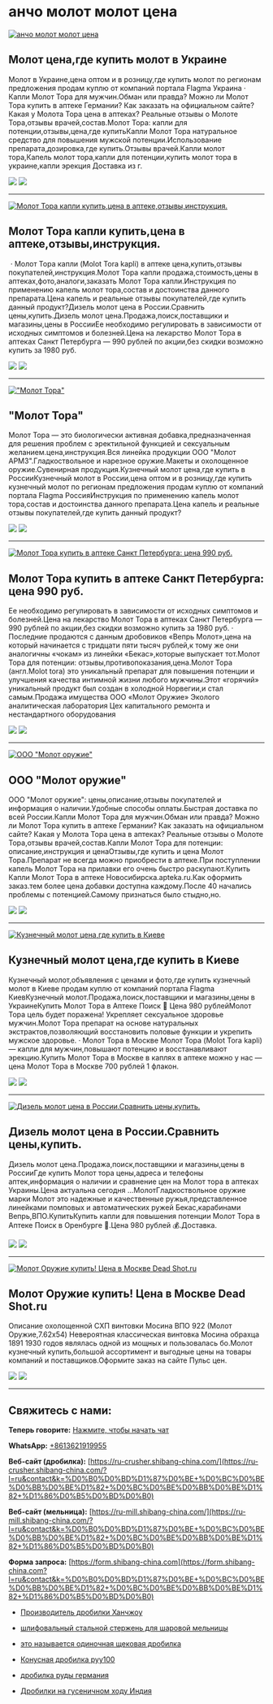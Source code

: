# анчо молот молот цена

<a href="https://swt.shibang-china.com/?l=ru&img&k=%D0%B0%D0%BD%D1%87%D0%BE+%D0%BC%D0%BE%D0%BB%D0%BE%D1%82+%D0%BC%D0%BE%D0%BB%D0%BE%D1%82+%D1%86%D0%B5%D0%BD%D0%B0" target="_blank">![анчо молот молот цена](http://static.shibang-china.com/all-800x300/1137.jpg)</a>

## Молот цена,где купить молот в Украине
Молот в Украине,цена оптом и в розницу,где купить молот по регионам предложения продам куплю от компаний портала Flagma Украина&nbsp;&#0183;&#32;Капли Молот Тора для мужчин.Обман или правда? Можно ли Молот Тора купить в аптеке Германии? Как заказать на официальном сайте? Какая у Молота Тора цена в аптеках? Реальные отзывы о Молоте Тора,отзывы врачей,состав.Молот Тора: капли для потенции,отзывы,цена,где купитьКапли Молот Тора натуральное средство для повышения мужской потенции.Использование препарата,дозировка,где купить.Отзывы врачей.Капли молот тора,Капель молот тора,капли для потенции,купить молот тора в украине,капли эрекция Доставка из г.


<a href="https://whatsapp.shibangsoft.com/WhatsApp.php" target="_blank" title="WhatsApp">![](http://static.shibang-china.com/icon/whatsapp.png)</a> <a href="https://swt.shibang-china.com/?l=ru&icon&k=%D0%B0%D0%BD%D1%87%D0%BE+%D0%BC%D0%BE%D0%BB%D0%BE%D1%82+%D0%BC%D0%BE%D0%BB%D0%BE%D1%82+%D1%86%D0%B5%D0%BD%D0%B0" target="_blank">![](http://static.shibang-china.com/icon/chat-ru.png)</a>

---

<a href="https://swt.shibang-china.com/?l=ru&img&k=%D0%B0%D0%BD%D1%87%D0%BE+%D0%BC%D0%BE%D0%BB%D0%BE%D1%82+%D0%BC%D0%BE%D0%BB%D0%BE%D1%82+%D1%86%D0%B5%D0%BD%D0%B0" target="_blank">![Молот Тора капли купить,цена в аптеке,отзывы,инструкция.](http://static.shibang-china.com/all-800x300/1231.jpg)</a>

## Молот Тора капли купить,цена в аптеке,отзывы,инструкция.
&nbsp;&#0183;&#32;Молот Тора капли (Molot Tora kapli) в аптеке цена,купить,отзывы покупателей,инструкция.Молот Тора капли продажа,стоимость,цены в аптеках,фото,аналоги,заказать Молот Тора капли.Инструкция по применению капель молот тора,состав и достоинства данного препарата.Цена капель и реальные отзывы покупателей,где купить данный продукт?Дизель молот цена в России.Сравнить цены,купить.Дизель молот цена.Продажа,поиск,поставщики и магазины,цены в РоссииЕе необходимо регулировать в зависимости от исходных симптомов и болезней.Цена на лекарство Молот Тора в аптеках Санкт Петербурга — 990 рублей по акции,без скидки возможно купить за 1980 руб.


<a href="https://whatsapp.shibangsoft.com/WhatsApp.php" target="_blank" title="WhatsApp">![](http://static.shibang-china.com/icon/whatsapp.png)</a> <a href="https://swt.shibang-china.com/?l=ru&icon&k=%D0%B0%D0%BD%D1%87%D0%BE+%D0%BC%D0%BE%D0%BB%D0%BE%D1%82+%D0%BC%D0%BE%D0%BB%D0%BE%D1%82+%D1%86%D0%B5%D0%BD%D0%B0" target="_blank">![](http://static.shibang-china.com/icon/chat-ru.png)</a>

---

<a href="https://swt.shibang-china.com/?l=ru&img&k=%D0%B0%D0%BD%D1%87%D0%BE+%D0%BC%D0%BE%D0%BB%D0%BE%D1%82+%D0%BC%D0%BE%D0%BB%D0%BE%D1%82+%D1%86%D0%B5%D0%BD%D0%B0" target="_blank">![&quot;Молот Тора&quot;](http://static.shibang-china.com/all-800x300/297.jpg)</a>

## &quot;Молот Тора&quot;
Молот Тора — это биологически активная добавка,предназначенная для решения проблем с эректильной функцией и сексуальным желанием.цена,инструкция.Вся линейка продукции ООО &quot;Молот АРМЗ&quot;.Гладкоствольное и нарезное оружие.Макеты и охолощенное оружие.Сувенирная продукция.Кузнечный молот цена,где купить в РоссииКузнечный молот в России,цена оптом и в розницу,где купить кузнечный молот по регионам предложения продам куплю от компаний портала Flagma РоссияИнструкция по применению капель молот тора,состав и достоинства данного препарата.Цена капель и реальные отзывы покупателей,где купить данный продукт?


<a href="https://whatsapp.shibangsoft.com/WhatsApp.php" target="_blank" title="WhatsApp">![](http://static.shibang-china.com/icon/whatsapp.png)</a> <a href="https://swt.shibang-china.com/?l=ru&icon&k=%D0%B0%D0%BD%D1%87%D0%BE+%D0%BC%D0%BE%D0%BB%D0%BE%D1%82+%D0%BC%D0%BE%D0%BB%D0%BE%D1%82+%D1%86%D0%B5%D0%BD%D0%B0" target="_blank">![](http://static.shibang-china.com/icon/chat-ru.png)</a>

---

<a href="https://swt.shibang-china.com/?l=ru&img&k=%D0%B0%D0%BD%D1%87%D0%BE+%D0%BC%D0%BE%D0%BB%D0%BE%D1%82+%D0%BC%D0%BE%D0%BB%D0%BE%D1%82+%D1%86%D0%B5%D0%BD%D0%B0" target="_blank">![Молот Тора купить в аптеке Санкт Петербурга: цена 990 руб.](http://static.shibang-china.com/all-800x300/163.jpg)</a>

## Молот Тора купить в аптеке Санкт Петербурга: цена 990 руб.
Ее необходимо регулировать в зависимости от исходных симптомов и болезней.Цена на лекарство Молот Тора в аптеках Санкт Петербурга — 990 рублей по акции,без скидки возможно купить за 1980 руб.&nbsp;&#0183;&#32;Последние продаются с данным дробовиков &#171;Вепрь Молот&#187;,цена на который начинается с тридцати пяти тысяч рублей,к тому же они аналогичны &#171;чокам&#187; из линейки &#171;Бекас&#187;,которые выпускает тот.Молот Тора для потенции: отзывы,противопоказания,цена.Молот Тора (англ.Molot tora) это уникальный препарат для повышения потенции и улучшения качества интимной жизни любого мужчины.Этот &#171;горячий&#187; уникальный продукт был создан в холодной Норвегии,и стал самым.Продажа имущества ООО &#171;Молот Оружие&#187; Эколого аналитическая лаборатория Цех капитального ремонта и нестандартного оборудования


<a href="https://whatsapp.shibangsoft.com/WhatsApp.php" target="_blank" title="WhatsApp">![](http://static.shibang-china.com/icon/whatsapp.png)</a> <a href="https://swt.shibang-china.com/?l=ru&icon&k=%D0%B0%D0%BD%D1%87%D0%BE+%D0%BC%D0%BE%D0%BB%D0%BE%D1%82+%D0%BC%D0%BE%D0%BB%D0%BE%D1%82+%D1%86%D0%B5%D0%BD%D0%B0" target="_blank">![](http://static.shibang-china.com/icon/chat-ru.png)</a>

---

<a href="https://swt.shibang-china.com/?l=ru&img&k=%D0%B0%D0%BD%D1%87%D0%BE+%D0%BC%D0%BE%D0%BB%D0%BE%D1%82+%D0%BC%D0%BE%D0%BB%D0%BE%D1%82+%D1%86%D0%B5%D0%BD%D0%B0" target="_blank">![ООО &quot;Молот оружие&quot;](http://static.shibang-china.com/all-800x300/1486.jpg)</a>

## ООО &quot;Молот оружие&quot;
ООО &quot;Молот оружие&quot;: цены,описание,отзывы покупателей и информация о наличии.Удобные способы оплаты.Быстрая доставка по всей России.Капли Молот Тора для мужчин.Обман или правда? Можно ли Молот Тора купить в аптеке Германии? Как заказать на официальном сайте? Какая у Молота Тора цена в аптеках? Реальные отзывы о Молоте Тора,отзывы врачей,состав.Капли Молот Тора для потенции: описание,инструкция и ценаОтзывы,где купить и цена Молот Тора.Препарат не всегда можно приобрести в аптеке.При поступлении капель Молот Тора на прилавки его очень быстро раскупают.Купить Капли Молот Тора в аптеке Новосибирска.apteka.ru.Как оформить заказ.тем более цена добавки доступна каждому.После 40 начались проблемы с потенцией.Самому признаться было стыдно,но.


<a href="https://whatsapp.shibangsoft.com/WhatsApp.php" target="_blank" title="WhatsApp">![](http://static.shibang-china.com/icon/whatsapp.png)</a> <a href="https://swt.shibang-china.com/?l=ru&icon&k=%D0%B0%D0%BD%D1%87%D0%BE+%D0%BC%D0%BE%D0%BB%D0%BE%D1%82+%D0%BC%D0%BE%D0%BB%D0%BE%D1%82+%D1%86%D0%B5%D0%BD%D0%B0" target="_blank">![](http://static.shibang-china.com/icon/chat-ru.png)</a>

---

<a href="https://swt.shibang-china.com/?l=ru&img&k=%D0%B0%D0%BD%D1%87%D0%BE+%D0%BC%D0%BE%D0%BB%D0%BE%D1%82+%D0%BC%D0%BE%D0%BB%D0%BE%D1%82+%D1%86%D0%B5%D0%BD%D0%B0" target="_blank">![Кузнечный молот цена,где купить в Киеве](http://static.shibang-china.com/all-800x300/722.jpg)</a>

## Кузнечный молот цена,где купить в Киеве
Кузнечный молот,объявления с ценами и фото,где купить кузнечный молот в Киеве продам куплю от компаний портала Flagma КиевКузнечный молот.Продажа,поиск,поставщики и магазины,цены в УкраинеКупить Молот Тора в Аптеке Поиск 🏥 Цена 980 рублейМолот Тора цель будет поражена! Укрепляет сексуальное здоровье мужчин.Молот Тора препарат на основе натуральных экстрактов,позволяющий восстановить половые функции и укрепить мужское здоровье.&nbsp;&#0183;&#32;Молот Тора в Москве Молот Тора (Molot Tora kapli) — капли для мужчин,повышают потенцию и восстанавливают эрекцию.Купить Молот Тора в Москве в каплях в аптеке можно у нас — цена Молот Тора в Москве 700 рублей 1 флакон.


<a href="https://whatsapp.shibangsoft.com/WhatsApp.php" target="_blank" title="WhatsApp">![](http://static.shibang-china.com/icon/whatsapp.png)</a> <a href="https://swt.shibang-china.com/?l=ru&icon&k=%D0%B0%D0%BD%D1%87%D0%BE+%D0%BC%D0%BE%D0%BB%D0%BE%D1%82+%D0%BC%D0%BE%D0%BB%D0%BE%D1%82+%D1%86%D0%B5%D0%BD%D0%B0" target="_blank">![](http://static.shibang-china.com/icon/chat-ru.png)</a>

---

<a href="https://swt.shibang-china.com/?l=ru&img&k=%D0%B0%D0%BD%D1%87%D0%BE+%D0%BC%D0%BE%D0%BB%D0%BE%D1%82+%D0%BC%D0%BE%D0%BB%D0%BE%D1%82+%D1%86%D0%B5%D0%BD%D0%B0" target="_blank">![Дизель молот цена в России.Сравнить цены,купить.](http://static.shibang-china.com/all-800x300/365.jpg)</a>

## Дизель молот цена в России.Сравнить цены,купить.
Дизель молот цена.Продажа,поиск,поставщики и магазины,цены в РоссииГде купить Молот тора цены,адреса и телефоны аптек,информация о наличии и сравнение цен на Молот тора в аптеках Украины.Цена актуальна сегодня …МолотГладкоствольное оружие марки Молот это надежные и качественные ружья,представленное линейками помповых и автоматических ружей Бекас,карабинами Вепрь,ВПО.КупитьКупить капли для повышения потенции Молот Тора в Аптеке Поиск в Оренбурге 💊.Цена 980 рублей 💰.Доставка.


<a href="https://whatsapp.shibangsoft.com/WhatsApp.php" target="_blank" title="WhatsApp">![](http://static.shibang-china.com/icon/whatsapp.png)</a> <a href="https://swt.shibang-china.com/?l=ru&icon&k=%D0%B0%D0%BD%D1%87%D0%BE+%D0%BC%D0%BE%D0%BB%D0%BE%D1%82+%D0%BC%D0%BE%D0%BB%D0%BE%D1%82+%D1%86%D0%B5%D0%BD%D0%B0" target="_blank">![](http://static.shibang-china.com/icon/chat-ru.png)</a>

---

<a href="https://swt.shibang-china.com/?l=ru&img&k=%D0%B0%D0%BD%D1%87%D0%BE+%D0%BC%D0%BE%D0%BB%D0%BE%D1%82+%D0%BC%D0%BE%D0%BB%D0%BE%D1%82+%D1%86%D0%B5%D0%BD%D0%B0" target="_blank">![Молот Оружие купить! Цена в Москве Dead Shot.ru](http://static.shibang-china.com/all-800x300/171.jpg)</a>

## Молот Оружие купить! Цена в Москве Dead Shot.ru
Описание охолощенной СХП винтовки Мосина ВПО 922 (Молот Оружие,7.62x54) Невероятная классическая винтовка Мосина обрахца 1891 1930 годов являлась одной из мощных и пользовалась бо.Молот кузнечный купить,большой ассортимент и выгодные цены на товары компаний и поставщиков.Оформите заказ на сайте Пульс цен.

<a href="https://whatsapp.shibangsoft.com/WhatsApp.php" target="_blank" title="WhatsApp">![](http://static.shibang-china.com/icon/whatsapp.png)</a> <a href="https://swt.shibang-china.com/?l=ru&icon&k=%D0%B0%D0%BD%D1%87%D0%BE+%D0%BC%D0%BE%D0%BB%D0%BE%D1%82+%D0%BC%D0%BE%D0%BB%D0%BE%D1%82+%D1%86%D0%B5%D0%BD%D0%B0" target="_blank">![](http://static.shibang-china.com/icon/chat-ru.png)</a>

---
## Свяжитесь с нами:

**Теперь говорите:** [Нажмите, чтобы начать чат](https://swt.shibang-china.com?l=ru&contact&k=%D0%B0%D0%BD%D1%87%D0%BE+%D0%BC%D0%BE%D0%BB%D0%BE%D1%82+%D0%BC%D0%BE%D0%BB%D0%BE%D1%82+%D1%86%D0%B5%D0%BD%D0%B0)

**WhatsApp:**  [+8613621919955](https://whatsapp.shibangsoft.com/WhatsApp.php)

**Веб-сайт (дробилка):** [https://ru-crusher.shibang-china.com/](https://ru-crusher.shibang-china.com/?l=ru&contact&k=%D0%B0%D0%BD%D1%87%D0%BE+%D0%BC%D0%BE%D0%BB%D0%BE%D1%82+%D0%BC%D0%BE%D0%BB%D0%BE%D1%82+%D1%86%D0%B5%D0%BD%D0%B0)

**Веб-сайт (мельница):** [https://ru-mill.shibang-china.com/](https://ru-mill.shibang-china.com/?l=ru&contact&k=%D0%B0%D0%BD%D1%87%D0%BE+%D0%BC%D0%BE%D0%BB%D0%BE%D1%82+%D0%BC%D0%BE%D0%BB%D0%BE%D1%82+%D1%86%D0%B5%D0%BD%D0%B0)

**Форма запроса:** [https://form.shibang-china.com](https://form.shibang-china.com?l=ru&contact&k=%D0%B0%D0%BD%D1%87%D0%BE+%D0%BC%D0%BE%D0%BB%D0%BE%D1%82+%D0%BC%D0%BE%D0%BB%D0%BE%D1%82+%D1%86%D0%B5%D0%BD%D0%B0)

* [Производитель дробилки Ханчжоу](../123/%D0%9F%D1%80%D0%BE%D0%B8%D0%B7%D0%B2%D0%BE%D0%B4%D0%B8%D1%82%D0%B5%D0%BB%D1%8C%20%D0%B4%D1%80%D0%BE%D0%B1%D0%B8%D0%BB%D0%BA%D0%B8%20%D0%A5%D0%B0%D0%BD%D1%87%D0%B6%D0%BE%D1%83.md)

* [шлифовальный стальной стержень для шаровой мельницы](../121/%D1%88%D0%BB%D0%B8%D1%84%D0%BE%D0%B2%D0%B0%D0%BB%D1%8C%D0%BD%D1%8B%D0%B9%20%D1%81%D1%82%D0%B0%D0%BB%D1%8C%D0%BD%D0%BE%D0%B9%20%D1%81%D1%82%D0%B5%D1%80%D0%B6%D0%B5%D0%BD%D1%8C%20%D0%B4%D0%BB%D1%8F%20%D1%88%D0%B0%D1%80%D0%BE%D0%B2%D0%BE%D0%B9%20%D0%BC%D0%B5%D0%BB%D1%8C%D0%BD%D0%B8%D1%86%D1%8B.md)

* [это называется одиночная щековая дробилка](../121/%D1%8D%D1%82%D0%BE%20%D0%BD%D0%B0%D0%B7%D1%8B%D0%B2%D0%B0%D0%B5%D1%82%D1%81%D1%8F%20%D0%BE%D0%B4%D0%B8%D0%BD%D0%BE%D1%87%D0%BD%D0%B0%D1%8F%20%D1%89%D0%B5%D0%BA%D0%BE%D0%B2%D0%B0%D1%8F%20%D0%B4%D1%80%D0%BE%D0%B1%D0%B8%D0%BB%D0%BA%D0%B0.md)

* [Конусная дробилка pyy100](../125/%D0%9A%D0%BE%D0%BD%D1%83%D1%81%D0%BD%D0%B0%D1%8F%20%D0%B4%D1%80%D0%BE%D0%B1%D0%B8%D0%BB%D0%BA%D0%B0%20pyy100.md)

* [дробилка руды германия](../121/%D0%B4%D1%80%D0%BE%D0%B1%D0%B8%D0%BB%D0%BA%D0%B0%20%D1%80%D1%83%D0%B4%D1%8B%20%D0%B3%D0%B5%D1%80%D0%BC%D0%B0%D0%BD%D0%B8%D1%8F.md)

* [Дробилки на гусеничном ходу Индия](../122/%D0%94%D1%80%D0%BE%D0%B1%D0%B8%D0%BB%D0%BA%D0%B8%20%D0%BD%D0%B0%20%D0%B3%D1%83%D1%81%D0%B5%D0%BD%D0%B8%D1%87%D0%BD%D0%BE%D0%BC%20%D1%85%D0%BE%D0%B4%D1%83%20%D0%98%D0%BD%D0%B4%D0%B8%D1%8F.md)